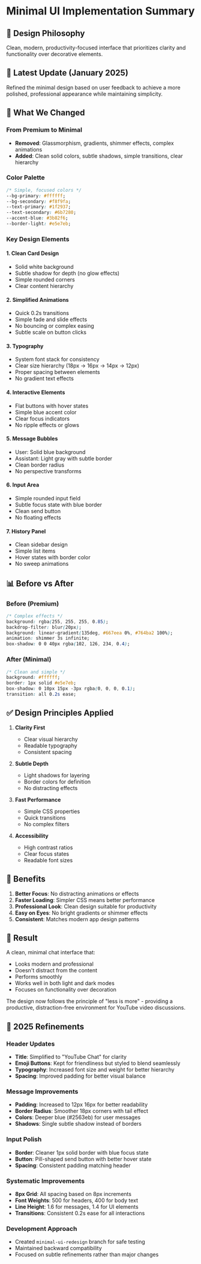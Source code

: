 # Minimal UI Implementation Summary

## 🎯 Design Philosophy
Clean, modern, productivity-focused interface that prioritizes clarity and functionality over decorative elements.

## 📅 Latest Update (January 2025)
Refined the minimal design based on user feedback to achieve a more polished, professional appearance while maintaining simplicity.

## 🎨 What We Changed

### From Premium to Minimal
- **Removed**: Glassmorphism, gradients, shimmer effects, complex animations
- **Added**: Clean solid colors, subtle shadows, simple transitions, clear hierarchy

### Color Palette
```css
/* Simple, focused colors */
--bg-primary: #ffffff;
--bg-secondary: #f8f9fa;
--text-primary: #1f2937;
--text-secondary: #6b7280;
--accent-blue: #3b82f6;
--border-light: #e5e7eb;
```

### Key Design Elements

#### 1. **Clean Card Design**
- Solid white background
- Subtle shadow for depth (no glow effects)
- Simple rounded corners
- Clear content hierarchy

#### 2. **Simplified Animations**
- Quick 0.2s transitions
- Simple fade and slide effects
- No bouncing or complex easing
- Subtle scale on button clicks

#### 3. **Typography**
- System font stack for consistency
- Clear size hierarchy (18px → 16px → 14px → 12px)
- Proper spacing between elements
- No gradient text effects

#### 4. **Interactive Elements**
- Flat buttons with hover states
- Simple blue accent color
- Clear focus indicators
- No ripple effects or glows

#### 5. **Message Bubbles**
- User: Solid blue background
- Assistant: Light gray with subtle border
- Clean border radius
- No perspective transforms

#### 6. **Input Area**
- Simple rounded input field
- Subtle focus state with blue border
- Clean send button
- No floating effects

#### 7. **History Panel**
- Clean sidebar design
- Simple list items
- Hover states with border color
- No sweep animations

## 📊 Before vs After

### Before (Premium)
```css
/* Complex effects */
background: rgba(255, 255, 255, 0.85);
backdrop-filter: blur(20px);
background: linear-gradient(135deg, #667eea 0%, #764ba2 100%);
animation: shimmer 3s infinite;
box-shadow: 0 0 40px rgba(102, 126, 234, 0.4);
```

### After (Minimal)
```css
/* Clean and simple */
background: #ffffff;
border: 1px solid #e5e7eb;
box-shadow: 0 10px 15px -3px rgba(0, 0, 0, 0.1);
transition: all 0.2s ease;
```

## ✅ Design Principles Applied

1. **Clarity First**
   - Clear visual hierarchy
   - Readable typography
   - Consistent spacing

2. **Subtle Depth**
   - Light shadows for layering
   - Border colors for definition
   - No distracting effects

3. **Fast Performance**
   - Simple CSS properties
   - Quick transitions
   - No complex filters

4. **Accessibility**
   - High contrast ratios
   - Clear focus states
   - Readable font sizes

## 🚀 Benefits

1. **Better Focus**: No distracting animations or effects
2. **Faster Loading**: Simpler CSS means better performance
3. **Professional Look**: Clean design suitable for productivity
4. **Easy on Eyes**: No bright gradients or shimmer effects
5. **Consistent**: Matches modern app design patterns

## 🎯 Result

A clean, minimal chat interface that:
- Looks modern and professional
- Doesn't distract from the content
- Performs smoothly
- Works well in both light and dark modes
- Focuses on functionality over decoration

The design now follows the principle of "less is more" - providing a productive, distraction-free environment for YouTube video discussions.

## 🔄 2025 Refinements

### Header Updates
- **Title**: Simplified to "YouTube Chat" for clarity
- **Emoji Buttons**: Kept for friendliness but styled to blend seamlessly
- **Typography**: Increased font size and weight for better hierarchy
- **Spacing**: Improved padding for better visual balance

### Message Improvements
- **Padding**: Increased to 12px 16px for better readability
- **Border Radius**: Smoother 18px corners with tail effect
- **Colors**: Deeper blue (#2563eb) for user messages
- **Shadows**: Single subtle shadow instead of borders

### Input Polish
- **Border**: Cleaner 1px solid border with blue focus state
- **Button**: Pill-shaped send button with better hover state
- **Spacing**: Consistent padding matching header

### Systematic Improvements
- **8px Grid**: All spacing based on 8px increments
- **Font Weights**: 500 for headers, 400 for body text
- **Line Height**: 1.6 for messages, 1.4 for UI elements
- **Transitions**: Consistent 0.2s ease for all interactions

### Development Approach
- Created `minimal-ui-redesign` branch for safe testing
- Maintained backward compatibility
- Focused on subtle refinements rather than major changes